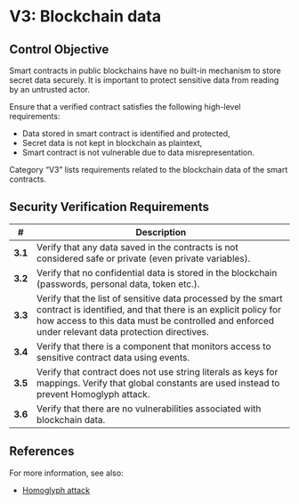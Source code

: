 # V3: Blockchain data

## Control Objective

Smart contracts in public blockchains have no built-in mechanism to store secret data securely. It is important to protect sensitive data from reading by an untrusted actor.

Ensure that a verified contract satisfies the following high-level requirements:
* Data stored in smart contract is identified and protected,
* Secret data is not kept in blockchain as plaintext,
* Smart contract is not vulnerable due to data misrepresentation.

Category “V3” lists requirements related to the blockchain data of the smart contracts.

## Security Verification Requirements

| # | Description |
| --- | --- |
| **3.1** | Verify that any data saved in the contracts is not considered safe or private (even private variables). | 
| **3.2** | Verify that no confidential data is stored in the blockchain (passwords, personal data, token etc.). | 
| **3.3** | Verify that the list of sensitive data processed by the smart contract is identified, and that there is an explicit policy for how access to this data must be controlled and enforced under relevant data protection directives. | 
| **3.4** | Verify that there is a component that monitors access to sensitive contract data using events. | 
| **3.5** | Verify that contract does not use string literals as keys for mappings. Verify that global constants are used instead to prevent Homoglyph attack. | 
| **3.6** | Verify that there are no vulnerabilities associated with blockchain data. | 


## References

For more information, see also:

* [Homoglyph attack](https://github.com/Arachnid/uscc/tree/master/submissions-2017/marcogiglio)
